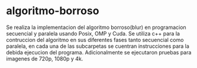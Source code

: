 # algoritmo-borroso
Se realiza la implementacion del algoritmo borroso(blur) en programacion secuencial y paralela usando Posix, OMP y Cuda.
Se utiliza c++ para la contruccion del algoritmo en sus diferentes fases tanto secuencial como paralela, en cada una de las subcarpetas se cuentran instrucciones para la debida ejecucion del programa. Adicionalmente se ejecutaron pruebas para imagenes de 720p, 1080p y 4k.
